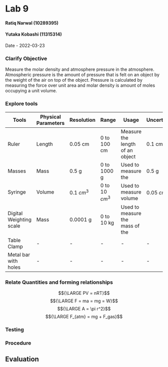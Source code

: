 # Lab 9
#### Ratiq Narwal (10289395)
#### Yutaka Kobashi (11315314)
Date - 2022-03-23



### Clarify Objective

Measure the molar density and atmosphere pressure in the atmosphere. Atmospheric pressure is the amount of pressure that is felt on an object by the weight of the air on top of the object. Pressure is calculated by measuring the force over unit area and molar density is amount of moles occupying a unit volume. 


### Explore tools
| Tools                   | Physical Parameters | Resolution   | Range            | Usage                           | Uncertainty   |
| ----------------------- | ------------------- | ------------ | ---------------- | ------------------------------- | ------------- |
| Ruler                   | Length              | 0.05 cm      | 0 to 100 cm      | Measure the length of an object | 0.1 cm        |
| Masses                  | Mass                | 0.5 g        | 0 to 1000 g      | Used to measure the             | 0.5 g         |
| Syringe                 | Volume              | 0.1 ${cm^3}$ | 0 to 10 ${cm^3}$ | Used to measure volume          | 0.05 ${cm^3}$ |
| Digital Weighting scale | Mass                | 0.0001 g     | 0 to 10 kg       | Used to measure the mass of the                                |               |
| Table Clamp             | -                   | -            | -                | -                               | -             |
| Metal bar with holes    | -                   | -            | -                | -                               | -             |

### Relate Quantities and forming relationships

$${\LARGE PV = nRT}$$
$${\LARGE F = ma = mg = W}$$
$${\LARGE A = \pi r^2}$$
$${\LARGE F_{atm} = mg + F_gas}$$



### Testing

### Procedure

## Evaluation